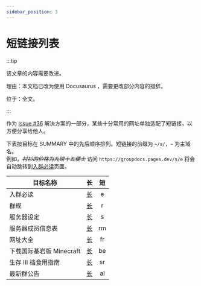 ```yaml
---
sidebar_position: 3
---
```


# 短链接列表

:::tip

该文章的内容需要改进。

理由：本文档已改为使用 Docusaurus ，需要更改部分内容的措辞。

位于：全文。

:::

作为 [Issue #36](https://github.com/PumpkinJui/groupdocs/issues/36) 解决方案的一部分，某些十分常用的网址单独适配了短链接，以方便分享给他人。

下表按目标在 SUMMARY 中的先后顺序排列。短链接的前缀为 `~/s/`，`~` 为主域名。  
例如，~~*衬衫的价格为九磅十五便士*~~ 访问 `https://groupdocs.pages.dev/s/e` 将会自动跳转到[入群必读](../docs/encounter.md)页面。

| 目标名称 | 长 | 短 |
| --- | :---: | :---: |
| 入群必读 | [长](../docs/encounter.md) | e |
| 群规 | [长](../docs/rules.md) | r |
| 服务器设定 | [长](../docs/server_settings.md) | s |
| 服务器成员信息表 | [长](../docs/registered_members.md) | rm |
| 网址大全 | [长](../docs/urls/frequently_used.md) | fr |
| 下载国际基岩版 Minecraft | [长](../docs/urls/mcbe.md) | be |
| 生存 III 档食用指南 | [长](../docs/SurvivalIII) | sr |
| 最新群公告 | [长](https://anno.groupdocs.pages.dev/anno/latest) | al |
